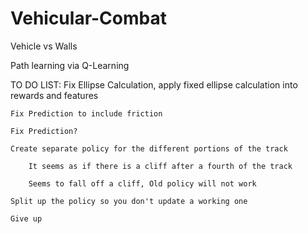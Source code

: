 # Vehicular-Combat
Vehicle vs Walls

Path learning via Q-Learning


TO DO LIST:
    Fix Ellipse Calculation, apply fixed ellipse calculation into rewards and features

    Fix Prediction to include friction

    Fix Prediction?

    Create separate policy for the different portions of the track

        It seems as if there is a cliff after a fourth of the track
        
        Seems to fall off a cliff, Old policy will not work

    Split up the policy so you don't update a working one

    Give up

